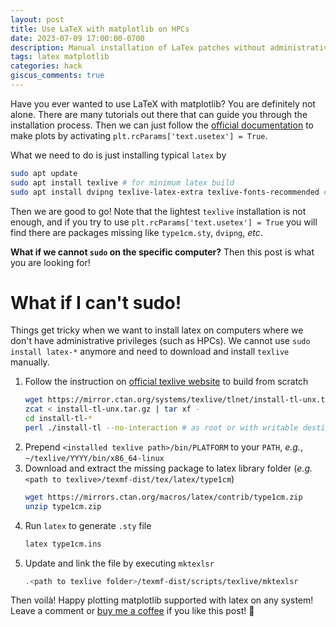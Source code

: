 ```yaml
---
layout: post
title: Use LaTeX with matplotlib on HPCs
date: 2023-07-09 17:00:00-0700
description: Manual installation of LaTex patches without administrative privileges
tags: latex matplotlib
categories: hack
giscus_comments: true
---
```


Have you ever wanted to use LaTeX with matplotlib? You are definitely not alone. There are many tutorials out there that can guide you through the installation process. Then we can just follow the [official documentation](https://matplotlib.org/stable/tutorials/text/usetex.html) to make plots by activating `plt.rcParams['text.usetex'] = True`.

What we need to do is just installing typical `latex` by 

```bash
sudo apt update
sudo apt install texlive # for minimum latex build
sudo apt install dvipng texlive-latex-extra texlive-fonts-recommended # required by matplotlib
```

Then we are good to go! Note that the lightest `texlive` installation is not enough, and if you try to use `plt.rcParams['text.usetex'] = True` you will find there are packages missing like `type1cm.sty`, `dvipng`, *etc*. 

**What if we cannot `sudo` on the specific computer?** Then this post is what you are looking for! 

# What if I can't sudo!

Things get tricky when we want to install latex on computers where we don't have administrative privileges (such as HPCs). We cannot use `sudo install latex-*` anymore and need to download and install `texlive` manually.

1. Follow the instruction on [official texlive website](https://www.latex-project.org/get/) to build from scratch 
    ```bash
    wget https://mirror.ctan.org/systems/texlive/tlnet/install-tl-unx.tar.gz # or curl instead of wget
    zcat < install-tl-unx.tar.gz | tar xf -
    cd install-tl-*
    perl ./install-tl --no-interaction # as root or with writable destination
    ```
2.  Prepend `<installed texlive path>/bin/PLATFORM` to your `PATH`, *e.g.*, `~/texlive/YYYY/bin/x86_64-linux`
3.  Download and extract the missing package to latex library folder (*e.g.* `<path to texlive>/texmf-dist/tex/latex/type1cm`)
    ```bash
    wget https://mirrors.ctan.org/macros/latex/contrib/type1cm.zip
    unzip type1cm.zip
    ```
4. Run `latex` to generate `.sty` file
    ```bash
    latex type1cm.ins
    ```
5. Update and link the file by executing `mktexlsr`
    ```bash
    .<path to texlive folder>/texmf-dist/scripts/texlive/mktexlsr
    ```

Then voilà! Happy plotting matplotlib supported with latex on any system! Leave a comment or [buy me a coffee](https://buymeacoffee.com/cyrusyc) if you like this post! 🙂